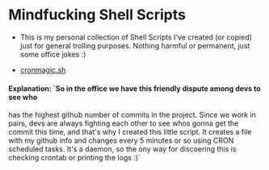 # Mindfucking Shell Scripts

* This is my personal collection of Shell Scripts I've created (or copied) just for
general trolling purposes. Nothing harmful or permanent, just some office jokes :)

* [cronmagic.sh](https://github.com/lucasviola/mindfuck-shell/blob/master/.cronmagic.sh)
#### Explanation: `So in the office we have this friendly dispute among devs to see who
has the highest github number of commits in the project. Since we work in pairs, 
devs are always fighting each other to see whos gonna get the commit this time, and that's why I
created this little script. It creates a file with my github info and changes every 5 minutes or so
using CRON scheduled tasks. It's a daemon, so the ony way for discoering this is checking crontab or
printing the logs :)`
